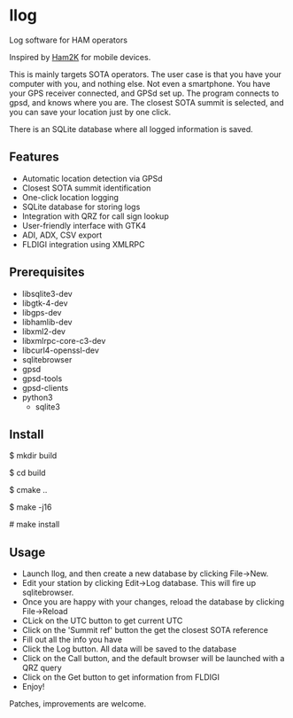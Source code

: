 # llog
Log software for HAM operators

Inspired by [Ham2K](https://play.google.com/store/apps/details?id=com.ham2k.polo.beta&hl=en-US) for mobile devices.

This is mainly targets SOTA operators. The user case is that you have
your computer with you, and nothing else. Not even a smartphone. You have your GPS receiver connected, and GPSd set up.
The program connects to gpsd, and knows where you are. The closest SOTA summit is selected, and you can save your location
just by one click.

There is an SQLite database where all logged information is saved.

## Features
* Automatic location detection via GPSd
* Closest SOTA summit identification
* One-click location logging
* SQLite database for storing logs
* Integration with QRZ for call sign lookup
* User-friendly interface with GTK4
* ADI, ADX, CSV export
* FLDIGI integration using XMLRPC

## Prerequisites

* libsqlite3-dev
* libgtk-4-dev
* libgps-dev
* libhamlib-dev
* libxml2-dev
* libxmlrpc-core-c3-dev
* libcurl4-openssl-dev
* sqlitebrowser
* gpsd
* gpsd-tools
* gpsd-clients
* python3
    - sqlite3

## Install

\$ mkdir build

\$ cd build

\$ cmake ..

\$ make -j16

\# make install

## Usage

* Launch llog, and then create a new database by clicking File->New.
* Edit your station by clicking Edit->Log database. This will fire up sqlitebrowser.
* Once you are happy with your changes, reload the database by clicking
    File->Reload
* CLick on the UTC button to get current UTC
* Click on the 'Summit ref' button the get the closest SOTA reference
* Fill out all the info you have
* Click the Log button. All data will be saved to the database
* Click on the Call button, and the default browser will be launched with a QRZ query
* Click on the Get button to get information from FLDIGI
* Enjoy!


Patches, improvements are welcome.
